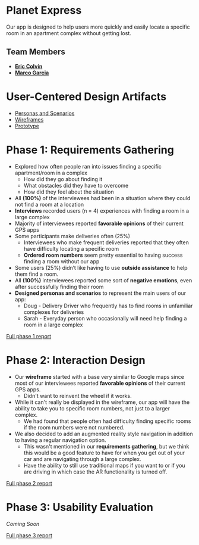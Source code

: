 # Planet Express

Our app is designed to help users more quickly and easily locate a specific room in an apartment complex without getting lost.

## Team Members

* [**Eric Colvin**](https://github.com/ecolvin/ux-portfolio-ecolvin)
* [**Marco Garcia**](https://github.com/UsabilityEngineering/ux-portfolio-magarcia0)

# User-Centered Design Artifacts

* [Personas and Scenarios](personas-scenarios.md)
* [Wireframes](phase2/Wireframe-431W.pdf)
* [Prototype](https://xd.adobe.com/view/93ab9a28-9d16-431e-8127-f87fa40ad80f-c6f8/)

# Phase 1: Requirements Gathering

* Explored how often people ran into issues finding a specific apartment/room in a complex
  * How did they go about finding it
  * What obstacles did they have to overcome
  * How did they feel about the situation
* All **(100%)** of the interviewees had been in a situation where they could not find a room at a location
* **Interviews** recorded users (n = 4) experiences with finding a room in a large complex
* Majority of interviewees reported **favorable opinions** of their current GPS apps
* Some participants make deliveries often (25%)
  * Interviewees who make frequent deliveries reported that they often have difficulty locating a specific room 
  * **Ordered room numbers** seem pretty essential to having success finding a room without our app
* Some users (25%) didn’t like having to use **outside assistance** to help them find a room.
* All **(100%)** interviewees reported some sort of **negative emotions**, even after successfully finding their room
* **Designed personas and scenarios** to represent the main users of our app:
  * Doug - Delivery Driver who frequently has to find rooms in unfamiliar complexes for deliveries
  * Sarah - Everyday person who occasionally will need help finding a room in a large complex


[Full phase 1 report](phase1/)

# Phase 2: Interaction Design

* Our **wireframe** started with a base very similar to Google maps since most of our interviewees reported **favorable opinions** of their current GPS apps.
  * Didn't want to reinvent the wheel if it works.
* While it can't really be displayed in the wireframe, our app will have the ability to take you to specific room numbers, not just to a larger complex.
  * We had found that people often had difficulty finding specific rooms if the room numbers were not numbered.
* We also decided to add an augmented reality style navigation in addition to having a regular navigation option.
  * This wasn't mentioned in our **requirements gathering**, but we think this would be a good feature to have for when you get out of your car and are navigating through a large complex.
  * Have the ability to still use traditional maps if you want to or if you are driving in which case the AR functionality is turned off.

[Full phase 2 report](phase2/)

# Phase 3: Usability Evaluation

*Coming Soon*

[Full phase 3 report](phase3/)
